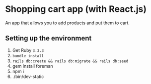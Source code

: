 # Shopping cart app (with React.js)

An app that allows you to add products and put them to cart.

## Setting up the environment
1. Get Ruby `3.3.3`
2. `bundle install`
3. `rails db:create && rails db:migrate && rails db:seed`
4. gem install foreman
5. npm i
6. ./bin/dev-static
